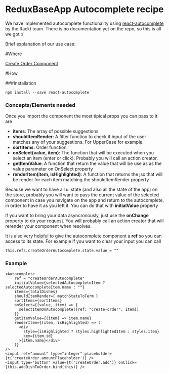 # ReduxBaseApp Autocomplete recipe

We have implemented autocomplete functionality using [react-autocomplete](https://github.com/rackt/react-autocomplete) by the Rackt team. There is no documentation yet on the repo, so this is all we got :(

Brief explanation of our use case:

#Where

[Create Order Component](../example-app/src/components/create-order.js)

#How

###Installation
```
npm install --save react-autocomplete
```

### Concepts/Elements needed
Once you import the component the most tipical props you can pass to it are
- **items**: The array of possible suggestions
- **shouldItemRender**: A filter function to check if input of the user matches any of your suggestions. For UpperCase for example.
- **sortItems**: Order function
- **onSelect(value, item)**: The function that will be executed when you select an item (enter or click). Probably you will call an action creator.
- **getItemValue**: A function that return the value that will be use as as the value parameter on OnSelect property
- **renderItem(item, isHighlighted)**: A function that returns the jsx that will be render for each item matching the shouldItemRender property

Because we want to have all ui state (and also all the state of the app) on the store, probably you will want to pass the current value of the selected component in case you navigate on the app and return to the autocomplete, in order to have it as you left it. You can do that with **initialValue** property

If you want to bring your data asyncronously, just use the **onChange** property to do your request. You will probably call an action creator that will rerender your component when resolves.

It is also very helpful to give the autocomplete component a **ref** so you can access to its state. For example if you want to clear your input you can call
```
this.refs.createOrderAutocomplete.state.value = ""
```

### Example

```
<Autocomplete 
    ref = "createOrderAutocomplete"
    initialValue={selectedAutocompleteItem ? selectedAutocompleteItem.name : ""}
    items={totalDishes} 
    shouldItemRender={ matchStateToTerm }
    sortItems={sortItems}
    onSelect={(value, item) => {
      selectItemOnAutocomplete({ref: "create-order", item})
    }}
    getItemValue={(item) => item.name} 
    renderItem={(item, isHighlighted) => (
      <div
        style={isHighlighted ? styles.highlightedItem : styles.item}
        key={item.id}
      >{item.name}</div>
    )}
/>
<input ref="amount" type="integer" placeholder={t('createOrder.amountPlaceholder')} />
<input type="button" value={t('createOrder.add')} onClick={this.addDishToOrder.bind(this)} />
```

